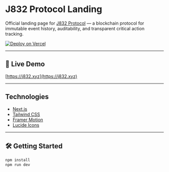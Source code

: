 # J832 Protocol Landing

Official landing page for [J832 Protocol](https://j832.xyz) — a blockchain protocol for immutable event history, auditability, and transparent critical action tracking.

[![Deploy on Vercel](https://vercel.com/button)](https://vercel.com/new/import?s=https://github.com/mfelizweb/j832-landing)

---

## 🚀 Live Demo

[https://j832.xyz](https://j832.xyz)  

---

## Technologies

- [Next.js](https://nextjs.org/)
- [Tailwind CSS](https://tailwindcss.com/)
- [Framer Motion](https://framer.com/motion/)
- [Lucide Icons](https://lucide.dev/)

---

## 🛠️ Getting Started

```bash
npm install
npm run dev
